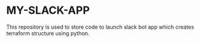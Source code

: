 # MY-SLACK-APP
This repository is used to store code to launch slack bot app which creates terraform structure using python.
